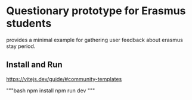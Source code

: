 # Questionary prototype for Erasmus students
provides a minimal example for gathering user feedback about erasmus stay period.

## Install and Run
https://vitejs.dev/guide/#community-templates

"""bash
npm install
npm run dev
"""
